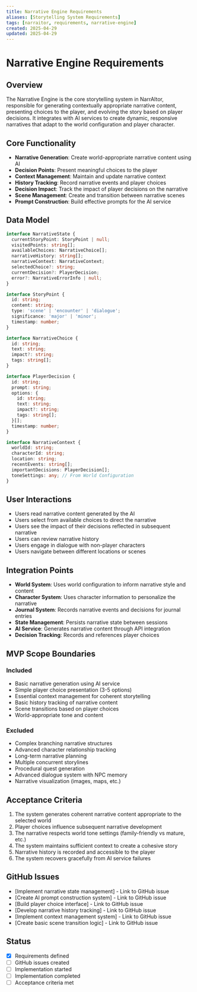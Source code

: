 ```yaml
---
title: Narrative Engine Requirements
aliases: [Storytelling System Requirements]
tags: [narraitor, requirements, narrative-engine]
created: 2025-04-29
updated: 2025-04-29
---
```


# Narrative Engine Requirements

## Overview
The Narrative Engine is the core storytelling system in NarrAItor, responsible for generating contextually appropriate narrative content, presenting choices to the player, and evolving the story based on player decisions. It integrates with AI services to create dynamic, responsive narratives that adapt to the world configuration and player character.

## Core Functionality
- **Narrative Generation**: Create world-appropriate narrative content using AI
- **Decision Points**: Present meaningful choices to the player
- **Context Management**: Maintain and update narrative context
- **History Tracking**: Record narrative events and player choices
- **Decision Impact**: Track the impact of player decisions on the narrative
- **Scene Management**: Create and transition between narrative scenes
- **Prompt Construction**: Build effective prompts for the AI service

## Data Model

```typescript
interface NarrativeState {
  currentStoryPoint: StoryPoint | null;
  visitedPoints: string[];
  availableChoices: NarrativeChoice[];
  narrativeHistory: string[];
  narrativeContext: NarrativeContext;
  selectedChoice?: string;
  currentDecision?: PlayerDecision;
  error?: NarrativeErrorInfo | null;
}

interface StoryPoint {
  id: string;
  content: string;
  type: 'scene' | 'encounter' | 'dialogue';
  significance: 'major' | 'minor';
  timestamp: number;
}

interface NarrativeChoice {
  id: string;
  text: string;
  impact?: string;
  tags: string[];
}

interface PlayerDecision {
  id: string;
  prompt: string;
  options: {
    id: string;
    text: string;
    impact?: string;
    tags: string[];
  }[];
  timestamp: number;
}

interface NarrativeContext {
  worldId: string;
  characterId: string;
  location: string;
  recentEvents: string[];
  importantDecisions: PlayerDecision[];
  toneSettings: any; // From World Configuration
}
```

## User Interactions
- Users read narrative content generated by the AI
- Users select from available choices to direct the narrative
- Users see the impact of their decisions reflected in subsequent narrative
- Users can review narrative history
- Users engage in dialogue with non-player characters
- Users navigate between different locations or scenes

## Integration Points
- **World System**: Uses world configuration to inform narrative style and content
- **Character System**: Uses character information to personalize the narrative
- **Journal System**: Records narrative events and decisions for journal entries
- **State Management**: Persists narrative state between sessions
- **AI Service**: Generates narrative content through API integration
- **Decision Tracking**: Records and references player choices

## MVP Scope Boundaries

### Included
- Basic narrative generation using AI service
- Simple player choice presentation (3-5 options)
- Essential context management for coherent storytelling
- Basic history tracking of narrative content
- Scene transitions based on player choices
- World-appropriate tone and content

### Excluded
- Complex branching narrative structures
- Advanced character relationship tracking
- Long-term narrative planning
- Multiple concurrent storylines
- Procedural quest generation
- Advanced dialogue system with NPC memory
- Narrative visualization (images, maps, etc.)

## Acceptance Criteria
1. The system generates coherent narrative content appropriate to the selected world
2. Player choices influence subsequent narrative development
3. The narrative respects world tone settings (family-friendly vs mature, etc.)
4. The system maintains sufficient context to create a cohesive story
5. Narrative history is recorded and accessible to the player
6. The system recovers gracefully from AI service failures

## GitHub Issues
- [Implement narrative state management] - Link to GitHub issue
- [Create AI prompt construction system] - Link to GitHub issue
- [Build player choice interface] - Link to GitHub issue
- [Develop narrative history tracking] - Link to GitHub issue
- [Implement context management system] - Link to GitHub issue
- [Create basic scene transition logic] - Link to GitHub issue

## Status
- [x] Requirements defined
- [ ] GitHub issues created
- [ ] Implementation started
- [ ] Implementation completed
- [ ] Acceptance criteria met
